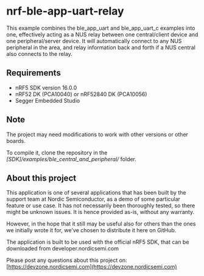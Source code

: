 nrf-ble-app-uart-relay
======================
This example combines the ble_app_uart and ble_app_uart_c examples into one, effectively acting as a NUS relay between one central/client device and one peripheral/server device. 
It will automatically connect to any NUS peripheral in the area, and relay information back and forth if a NUS central also connects to the relay. 

Requirements
------------
- nRF5 SDK version 16.0.0
- nRF52 DK (PCA10040) or nRF52840 DK (PCA10056)
- Segger Embedded Studio

Note
----

The project may need modifications to work with other versions or other boards. 

To compile it, clone the repository in the *[SDK]/examples/ble_central_and_peripheral/* folder.

About this project
------------------
This application is one of several applications that has been built by the support team at Nordic Semiconductor, as a demo of some particular feature or use case. It has not necessarily been thoroughly tested, so there might be unknown issues. It is hence provided as-is, without any warranty. 

However, in the hope that it still may be useful also for others than the ones we initially wrote it for, we've chosen to distribute it here on GitHub. 

The application is built to be used with the official nRF5 SDK, that can be downloaded from developer.nordicsemi.com

Please post any questions about this project on: 
[https://devzone.nordicsemi.com](https://devzone.nordicsemi.com)